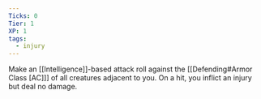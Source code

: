 ```yaml
---
Ticks: 0
Tier: 1
XP: 1
tags:
  - injury
---
```

Make an [[Intelligence]]-based attack roll against the [[Defending#Armor Class [AC]]] of all creatures adjacent to you. On a hit, you inflict an injury but deal no damage.